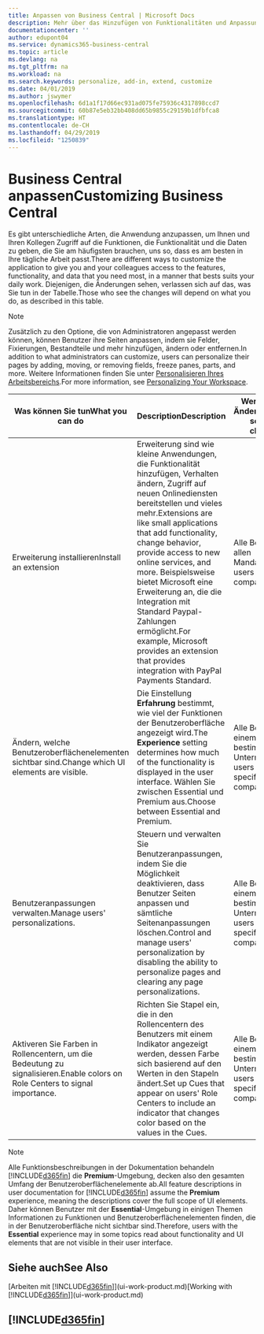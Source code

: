```yaml
---
title: Anpassen von Business Central | Microsoft Docs
description: Mehr über das Hinzufügen von Funktionalitäten und Anpassungen in Business Central erfahren.
documentationcenter: ''
author: edupont04
ms.service: dynamics365-business-central
ms.topic: article
ms.devlang: na
ms.tgt_pltfrm: na
ms.workload: na
ms.search.keywords: personalize, add-in, extend, customize
ms.date: 04/01/2019
ms.author: jswymer
ms.openlocfilehash: 6d1a1f17d66ec931ad075fe75936c4317898ccd7
ms.sourcegitcommit: 60b87e5eb32bb408dd65b9855c29159b1dfbfca8
ms.translationtype: HT
ms.contentlocale: de-CH
ms.lasthandoff: 04/29/2019
ms.locfileid: "1250839"
---
```

# <a name="customizing-business-central"></a><span data-ttu-id="7a85d-103">Business Central anpassen</span><span class="sxs-lookup"><span data-stu-id="7a85d-103">Customizing Business Central</span></span>
<span data-ttu-id="7a85d-104">Es gibt unterschiedliche Arten, die Anwendung anzupassen, um Ihnen und Ihren Kollegen Zugriff auf die Funktionen, die Funktionalität und die Daten zu geben, die Sie am häufigsten brauchen, uns so, dass es am besten in Ihre tägliche Arbeit passt.</span><span class="sxs-lookup"><span data-stu-id="7a85d-104">There are different ways to customize the application to give you and your colleagues access to the features, functionality, and data that you need most, in a manner that bests suits your daily work.</span></span> <span data-ttu-id="7a85d-105">Diejenigen, die Änderungen sehen, verlassen sich auf das, was Sie tun in der Tabelle.</span><span class="sxs-lookup"><span data-stu-id="7a85d-105">Those who see the changes will depend on what you do, as described in this table.</span></span>

> [!NOTE]
> <span data-ttu-id="7a85d-106">Zusätzlich zu den Optione, die von Administratoren angepasst werden können, können Benutzer ihre Seiten anpassen, indem sie Felder, Fixierungen, Bestandteile und mehr hinzufügen, ändern oder entfernen.</span><span class="sxs-lookup"><span data-stu-id="7a85d-106">In addition to what administrators can customize, users can personalize their pages by adding, moving, or removing fields, freeze panes, parts, and more.</span></span> <span data-ttu-id="7a85d-107">Weitere Informationen finden Sie unter [Personalisieren Ihres Arbeitsbereichs](ui-personalization-user.md).</span><span class="sxs-lookup"><span data-stu-id="7a85d-107">For more information, see [Personalizing Your Workspace](ui-personalization-user.md).</span></span>

| <span data-ttu-id="7a85d-108">Was können Sie tun</span><span class="sxs-lookup"><span data-stu-id="7a85d-108">What you can do</span></span>    |  <span data-ttu-id="7a85d-109">Description</span><span class="sxs-lookup"><span data-stu-id="7a85d-109">Description</span></span>  |  <span data-ttu-id="7a85d-110">Wer sieht die Änderungen</span><span class="sxs-lookup"><span data-stu-id="7a85d-110">Who sees the changes</span></span>  |  <span data-ttu-id="7a85d-111">Weitere Informationen</span><span class="sxs-lookup"><span data-stu-id="7a85d-111">More information</span></span>  |
|-----|---------------|---------|-------|
|<span data-ttu-id="7a85d-112">Erweiterung installieren</span><span class="sxs-lookup"><span data-stu-id="7a85d-112">Install an extension</span></span>|<span data-ttu-id="7a85d-113">Erweiterung sind wie kleine Anwendungen, die Funktionalität hinzufügen, Verhalten ändern, Zugriff auf neuen Onlinediensten bereitstellen und vieles mehr.</span><span class="sxs-lookup"><span data-stu-id="7a85d-113">Extensions are like small applications that add functionality, change behavior, provide access to new online services, and more.</span></span> <span data-ttu-id="7a85d-114">Beispielsweise bietet Microsoft eine Erweiterung an, die die Integration mit Standard Paypal-Zahlungen ermöglicht.</span><span class="sxs-lookup"><span data-stu-id="7a85d-114">For example, Microsoft provides an extension that provides integration with PayPal Payments Standard.</span></span>|<span data-ttu-id="7a85d-115">Alle Benutzer in allen Mandanten.</span><span class="sxs-lookup"><span data-stu-id="7a85d-115">All users in all companies.</span></span>|[<span data-ttu-id="7a85d-116">Erweiterungen nutzen anpassen</span><span class="sxs-lookup"><span data-stu-id="7a85d-116">Customizing Using Extensions</span></span>](ui-extensions.md)|
|<span data-ttu-id="7a85d-117">Ändern, welche Benutzeroberflächenelementen sichtbar sind.</span><span class="sxs-lookup"><span data-stu-id="7a85d-117">Change which UI elements are visible.</span></span>|<span data-ttu-id="7a85d-118">Die Einstellung **Erfahrung** bestimmt, wie viel der Funktionen der Benutzeroberfläche angezeigt wird.</span><span class="sxs-lookup"><span data-stu-id="7a85d-118">The **Experience** setting determines how much of the functionality is displayed in the user interface.</span></span> <span data-ttu-id="7a85d-119">Wählen Sie zwischen Essential und Premium aus.</span><span class="sxs-lookup"><span data-stu-id="7a85d-119">Choose between Essential and Premium.</span></span>|<span data-ttu-id="7a85d-120">Alle Benutzer in einem bestimmten Unternehmen.</span><span class="sxs-lookup"><span data-stu-id="7a85d-120">All users in a specific company.</span></span>|[<span data-ttu-id="7a85d-121">Sie können auswählen, welche Funktionen angezeigt werden</span><span class="sxs-lookup"><span data-stu-id="7a85d-121">Changing Which Features are Displayed</span></span>](ui-experiences.md)|
|<span data-ttu-id="7a85d-122">Benutzeranpassungen verwalten.</span><span class="sxs-lookup"><span data-stu-id="7a85d-122">Manage users' personalizations.</span></span>|<span data-ttu-id="7a85d-123">Steuern und verwalten Sie Benutzeranpassungen, indem Sie die Möglichkeit deaktivieren, dass Benutzer Seiten anpassen und sämtliche Seitenanpassungen löschen.</span><span class="sxs-lookup"><span data-stu-id="7a85d-123">Control and manage users' personalization by disabling the ability to personalize pages and clearing any page personalizations.</span></span>|<span data-ttu-id="7a85d-124">Alle Benutzer in einem bestimmten Unternehmen.</span><span class="sxs-lookup"><span data-stu-id="7a85d-124">All users in a specific company.</span></span>|[<span data-ttu-id="7a85d-125">Personalisierung als Administrator verwalten</span><span class="sxs-lookup"><span data-stu-id="7a85d-125">Managing Personalization as an Administrator</span></span>](ui-personalization-manage.md)|
|<span data-ttu-id="7a85d-126">Aktiveren Sie Farben in Rollencentern, um die Bedeutung zu signalisieren.</span><span class="sxs-lookup"><span data-stu-id="7a85d-126">Enable colors on Role Centers to signal importance.</span></span>|<span data-ttu-id="7a85d-127">Richten Sie Stapel ein, die in den Rollencentern des Benutzers mit einem Indikator angezeigt werden, dessen Farbe sich basierend auf den Werten in den Stapeln ändert.</span><span class="sxs-lookup"><span data-stu-id="7a85d-127">Set up Cues that appear on users' Role Centers to include an indicator that changes color based on the values in the Cues.</span></span>|<span data-ttu-id="7a85d-128">Alle Benutzer in einem bestimmten Unternehmen.</span><span class="sxs-lookup"><span data-stu-id="7a85d-128">All users in a specific company.</span></span>|[<span data-ttu-id="7a85d-129">Einrichten eines farbigen Indikators auf Stapeln des Rollencenters</span><span class="sxs-lookup"><span data-stu-id="7a85d-129">Setting Up a Colored Indicator on Cues</span></span>](admin-how-set-up-colored-indicator-on-cues.md)|

> [!NOTE]
> <span data-ttu-id="7a85d-130">Alle Funktionsbeschreibungen in der Dokumentation behandeln [!INCLUDE[d365fin](includes/d365fin_md.md)] die **Premium**-Umgebung, decken also den gesamten Umfang der Benutzeroberflächenelemente ab.</span><span class="sxs-lookup"><span data-stu-id="7a85d-130">All feature descriptions in user documentation for [!INCLUDE[d365fin](includes/d365fin_md.md)] assume the **Premium** experience, meaning the descriptions cover the full scope of UI elements.</span></span> <span data-ttu-id="7a85d-131">Daher können Benutzer mit der **Essential**-Umgebung in einigen Themen Informationen zu Funktionen und Benutzeroberflächenelementen finden, die in der Benutzeroberfläche nicht sichtbar sind.</span><span class="sxs-lookup"><span data-stu-id="7a85d-131">Therefore, users with the **Essential** experience may in some topics read about functionality and UI elements that are not visible in their user interface.</span></span>

## <a name="see-also"></a><span data-ttu-id="7a85d-132">Siehe auch</span><span class="sxs-lookup"><span data-stu-id="7a85d-132">See Also</span></span>
<span data-ttu-id="7a85d-133">[Arbeiten mit [!INCLUDE[d365fin](includes/d365fin_md.md)]](ui-work-product.md)</span><span class="sxs-lookup"><span data-stu-id="7a85d-133">[Working with [!INCLUDE[d365fin](includes/d365fin_md.md)]](ui-work-product.md)</span></span>  

## [!INCLUDE[d365fin](includes/free_trial_md.md)]  
